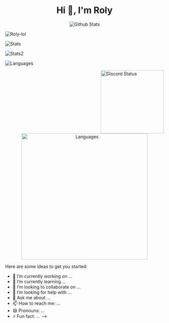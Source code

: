 <h1 align="center">Hi 👋, I'm Roly</h1>
<p align="center">
  <img src="https://github-widgetbox.vercel.app/api/profile?username=Roly-lol&data=followers,repositories,stars,commits&theme=darkmode" alt="Github Stats" />
</p>
<p> <img src="https://komarev.com/ghpvc/?username=Roly-lol&label=Profile%20views&color=0e75b6&style=flat" alt="Roly-lol" /> </p>
<p> <img alt="Stats" src="https://github-readme-stats.vercel.app/api?username=Roly-lol&count_private=true&show_icons=true&show_icons=true&theme=dracula" /> </p>
<p> <img alt="Stats2" src="https://github-readme-streak-stats.herokuapp.com/?user=Roly-lol&theme=dracula" /> </p>
<p> <img alt="Languages" src="https://github-readme-stats.vercel.app/api/top-langs/?username=Roly-lol&layout=compact&langs_count=10&show_icons=true&theme=dracula" /> </p>
<!-- <p > -->
  <a href="https://discord.com/users/997107672048484442"> <img align="right" height="200px" src="https://lanyard.cnrad.dev/api/997107672048484442" alt="Discord Status"> </a>
<!-- </p> -->
<p align="center">
  <img height="400px" src="https://github-widgetbox.vercel.app/api/skills?languages=js,ts,java,php,html,css,c,cpp,csharp,rust,xml,json,yaml,postgresql,mysql,lua,graphql,markdown&theme=darkmode&includenames=true" alt="Languages" />
</p>
Here are some ideas to get you started:

- 🔭 I’m currently working on ...
- 🌱 I’m currently learning ...
- 👯 I’m looking to collaborate on ...
- 🤔 I’m looking for help with ...
- 💬 Ask me about ...
- 📫 How to reach me: ...
- 😄 Pronouns: ...
- ⚡ Fun fact: ...
-->
